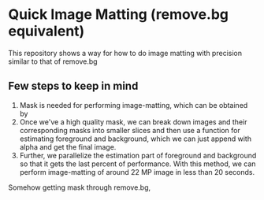 # Quick Image Matting (remove.bg equivalent)
This repository shows a way for how to do image matting with precision similar to that of remove.bg

## Few steps to keep in mind
1. Mask is needed for performing image-matting, which can be obtained by <this repo>
2. Once we've a high quality mask, we can break down images and their corresponding masks into smaller slices and then use a function for estimating foreground and background, which we can just append with alpha and get the final image. 
3. Further, we parallelize the estimation part of foreground and background so that it gets the last percent of performance. With this method, we can perform image-matting of around 22 MP image in less than 20 seconds.  
  
  
  
Somehow getting mask through remove.bg, 

